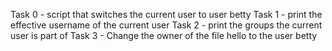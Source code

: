 Task 0 - script that switches the current user to user betty
Task 1 - print the effective username of the current user
Task 2 - print the groups the current user is part of
Task 3 - Change the owner of the file hello to the user betty
